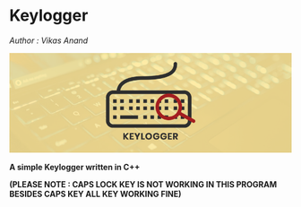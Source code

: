 # Keylogger

_Author : Vikas Anand_

![Keylogger](Keylogger.png)

**A simple Keylogger written in C++**

**(PLEASE NOTE : CAPS LOCK KEY IS NOT WORKING IN THIS PROGRAM BESIDES CAPS KEY ALL KEY WORKING FINE)**

